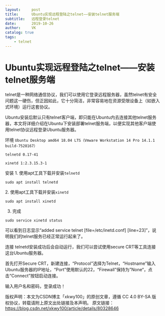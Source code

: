 ```yaml
---
layout:     post
title:      Ubuntu实现远程登陆之telnet——安装telnet服务端
subtitle:   远程登录telnet
date:       2019-10-26
author:     VK
catalog: true
tags:
    - telnet
---
```


# Ubuntu实现远程登陆之telnet——安装telnet服务端

telnet是一种网络通信协议，我们可以使用它登录远程服务器，虽然telnet有安全问题这一硬伤，但正因如此，它十分简洁，非常容易地在资源受限设备上（如嵌入式环境）运行这套协议。

Ubuntu安装后默认只有telnet客户端，即只能在Ubuntu内去连接其他telnet服务器，本文将详细介绍在Ubuntu下安装部署telnet服务端，以便实现其他客户端使用telnet协议远程登录Ubuntu服务器。

环境
`Ubuntu Desktop amd64 18.04 LTS（Vmware Workstation 14 Pro 14.1.1 build-7528167）`

`telnetd 0.17-41`

`xinetd 1:2.3.15.3-1`

安装
1. 使用apt工具下载并安装`telnetd`

```SHELL
sudo apt install telnetd
```




2. 使用apt工具下载并安装`xinetd`

```SHELL
sudo apt install xinetd
```




3. 完成

```SHELL
sudo service xinetd status
```


可以看到日志显示“added service telnet [file=/etc/inetd.conf] [line=23]”，说明我们的telnet服务已经正常运行起来了。



连接
telnetd安装成功后会自动运行，我们可以尝试使用secure CRT等工具连接这台Ubuntu服务器。

首先打开Secure CRT，新建连接，“Protocol”选择为Telnet，“Hostname”输入Ubuntu服务器的IP地址，“Port”使用默认的22，“Firewall”保持为”None“，点击“Connect”按钮启动连接。



输入用户名和密码，登录成功！





版权声明：本文为CSDN博主「xkwy100」的原创文章，遵循 CC 4.0 BY-SA 版权协议，转载请附上原文出处链接及本声明。
原文链接：https://blog.csdn.net/xkwy100/article/details/80328646